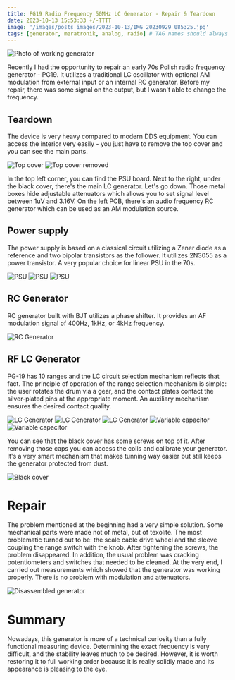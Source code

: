 ```yaml
---
title: PG19 Radio Frequency 50MHz LC Generator - Repair & Teardown
date: 2023-10-13 15:53:33 +/-TTTT
image: '/images/posts_images/2023-10-13/IMG_20230929_085325.jpg'
tags: [generator, meratronik, analog, radio] # TAG names should always be lowercase
---
```


![Photo of working generator](/images/posts_images/2023-10-13/IMG_20230929_085325.jpg)

Recently I had the opportunity to repair an early 70s Polish radio frequency generator - PG19. It utilizes a traditional LC oscillator with optional AM modulation from external input or an internal RC generator. Before my repair, there was some signal on the output, but I wasn't able to change the frequency.

## Teardown

The device is very heavy compared to modern DDS equipment. You can access the interior very easily - you just have to remove the top cover and you can see the main parts.

![Top cover](/images/posts_images/2023-10-13/IMG_20230929_085339.jpg)
![Top cover removed](/images/posts_images/2023-10-13/IMG_20230928_134645.jpg)

In the top left corner, you can find the PSU board. Next to the right, under the black cover, there's the main LC generator. Let's go down. Those metal boxes hide adjustable attenuators which allows you to set signal level between 1uV and 3.16V. On the left PCB, there's an audio frequency RC generator which can be used as an AM modulation source.

## Power supply

The power supply is based on a classical circuit utilizing a Zener diode as a reference and two bipolar transistors as the follower. It utilizes 2N3055 as a power transistor. A very popular choice for linear PSU in the 70s.

![PSU](/images/posts_images/2023-10-13/IMG_20230928_095210.jpg)
![PSU](/images/posts_images/2023-10-13/IMG_20230928_123113.jpg)
![PSU](/images/posts_images/2023-10-13/IMG_20230928_123222.jpg)

## RC Generator

RC generator built with BJT utilizes a phase shifter. It provides an AF modulation signal of 400Hz, 1kHz, or 4kHz frequency.

![RC Generator](/images/posts_images/2023-10-13/IMG_20230928_134645(copy).jpg)

## RF LC Generator

PG-19 has 10 ranges and the LC circuit selection mechanism reflects that fact. The principle of operation of the range selection mechanism is simple: the user rotates the drum via a gear, and the contact plates contact the silver-plated pins at the appropriate moment. An auxiliary mechanism ensures the desired contact quality.

![LC Generator](/images/posts_images/2023-10-13/IMG_20230928_122310.jpg)
![LC Generator](/images/posts_images/2023-10-13/IMG_20230928_122337.jpg)
![LC Generator](/images/posts_images/2023-10-13/IMG_20230928_122401.jpg)
![Variable capacitor](/images/posts_images/2023-10-13/IMG_20230928_122743.jpg)
![Variable capacitor](/images/posts_images/2023-10-13/IMG_20230928_122738.jpg)

You can see that the black cover has some screws on top of it. After removing those caps you can access the coils and calibrate your generator. It's a very smart mechanism that makes tunning way easier but still keeps the generator protected from dust.

![Black cover](/images/posts_images/2023-10-13/IMG_20230928_123204.jpg)

# Repair

The problem mentioned at the beginning had a very simple solution. Some mechanical parts were made not of metal, but of texolite. The most problematic turned out to be: the scale cable drive wheel and the sleeve coupling the range switch with the knob. After tightening the screws, the problem disappeared. In addition, the usual problem was cracking potentiometers and switches that needed to be cleaned. At the very end, I carried out measurements which showed that the generator was working properly. There is no problem with modulation and attenuators.

![Disassembled generator](/images/posts_images/2023-10-13/IMG_20230928_122300.jpg)

# Summary

Nowadays, this generator is more of a technical curiosity than a fully functional measuring device. Determining the exact frequency is very difficult, and the stability leaves much to be desired. However, it is worth restoring it to full working order because it is really solidly made and its appearance is pleasing to the eye.